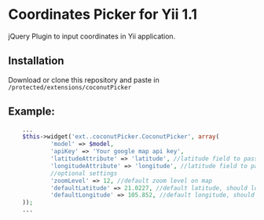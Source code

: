 # Coordinates Picker for Yii 1.1

jQuery Plugin to input coordinates in Yii application.

## Installation
Download or clone this repository and paste in `/protected/extensions/coconutPicker`

## Example:
```php
    ...
    $this->widget('ext..coconutPicker.CoconutPicker', array(
            'model' => $model,
            'apiKey' => 'Your google map api key',
            'latitudeAttribute' => 'latitude', //latitude field to pass value from picker
            'longitudeAttribute' => 'longitude', //latitude field to pass value from picker
            //optional settings
            'zoomLevel' => 12, //default zoom level on map
            'defaultLatitude' => 21.0227, //default latitude, should load form model if in update form
            'defaultLongitude' => 105.852, //default longitude, should load form model if in update form
    ));
    ...
```
